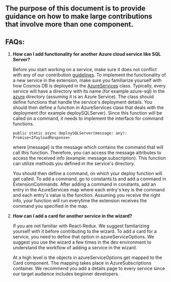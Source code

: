 ## The purpose of this document is to provide guidance on how to make large contributions that involve more than one component.

## **FAQs**:

1. **How can I add functionality for another Azure cloud service like SQL Server?**

   Before you start working on a service, make sure it does not conflict with any of our contribution [guidelines](https://github.com/Microsoft/WebTemplateStudio/blob/dev/CONTRIBUTING.md). To implement the functionality of a new service in the extension, make sure you familiarize yourself with how Cosmos DB is deployed in the [AzureServices](https://github.com/Microsoft/WebTemplateStudio/blob/dev/src/extension/src/azure/azureServices.ts) class. Typically, every service will have a directory with its name (for example azure-sql) in the [azure](https://github.com/Microsoft/WebTemplateStudio/tree/dev/src/extension/src/azure) directory (assuming it is an Azure Service). The class should define functions that handle the service's deployment details. You should then define a function in AzureServices class that deals with the deployment (for example deploySQLServer). Since this function will be called on a command, it needs to implement the interface for command functions.

   ```
   public static async deploySQLServer(message: any): Promise<IPayloadResponse>
   ```

   where [message] is the message which contains the command that will call this function. Therefore, you can access the message attributes to access the received info (example: message.subscription).
   This function can utilize methods you defined in the service's directory.

   You should then define a command, on which your deploy function will get called. To add a command, go to constants.ts and add a command in ExtensionCommands. After adding a command in constants, add an entry in the AzureServices map where each entry's key is the command and each entry's value is the function. Assuming you receive the right info, your function will run everytime the extension receives the command you specified in the map.

2. **How can I add a card for another service in the wizard?**

   If you are not familiar with React-Redux. We suggest familarizing yourself with it before contributing to the wizard.
   To add a card for a service, you need to define that option in azureServiceOptions. We suggest you use the wizard a few times in the dev environment to understand the workflow of adding a service in the wizard.

   At a high level is the objects in azureServiceOptions get mapped to the Card component. The mapping takes place in AzureSubscriptions container. We recommend you add a details page to every service since our target audience includes beginner developers.

